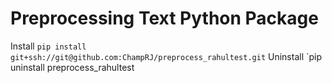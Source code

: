 # Preprocessing Text Python Package

Install
`pip install git+ssh://git@github.com:ChampRJ/preprocess_rahultest.git`
Uninstall
`pip uninstall preprocess_rahultest